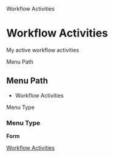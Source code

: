 
Workflow Activities
# Workflow Activities


My active workflow activities

Menu Path
## Menu Path



- Workflow Activities

Menu Type
### Menu Type

**Form**


[Workflow Activities](../../functional-guide/form/form-workflow-activities.md)